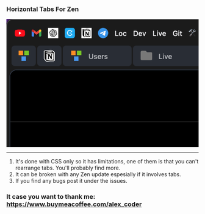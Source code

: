 ### Horizontal Tabs For Zen


<img style="display: block;" src="image.png" alt="preview" width="600"/>

<hr/>

1. It's done with CSS only so it has limitations, one of them is that you can't rearrange tabs. You'll probably find more.
2. It can be broken with any Zen update espesially if it involves tabs.
3. If you find any bugs post it under the issues.

### It case you want to thank me: https://www.buymeacoffee.com/alex_coder
